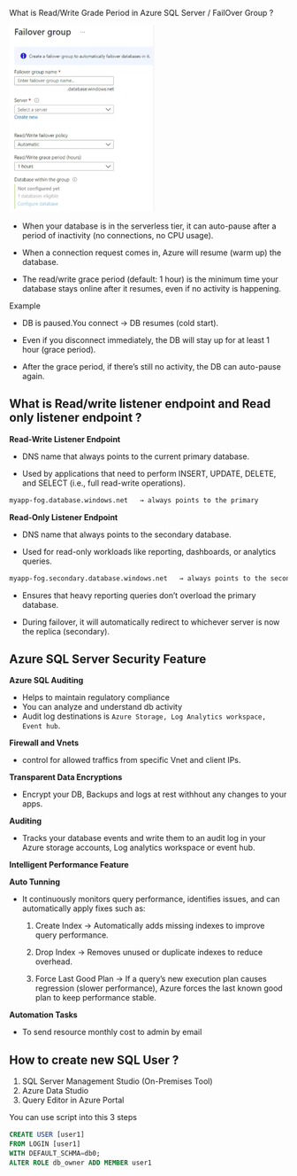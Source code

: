 What is Read/Write Grade Period in Azure SQL Server / FailOver Group ?

![alt text](fg.png)
- When your database is in the serverless tier, it can auto-pause after a period of inactivity (no connections, no CPU usage).

- When a connection request comes in, Azure will resume (warm up) the database.

- The read/write grace period (default: 1 hour) is the minimum time your database stays online after it resumes, even if no activity is happening.

Example

- DB is paused.You connect → DB resumes (cold start).

- Even if you disconnect immediately, the DB will stay up for at least 1 hour (grace period).

- After the grace period, if there’s still no activity, the DB can auto-pause again.

What is Read/write listener endpoint and Read only listener endpoint ?
---
**Read-Write Listener Endpoint**

- DNS name that always points to the current primary database.

- Used by applications that need to perform INSERT, UPDATE, DELETE, and SELECT (i.e., full read-write operations).

```bash
myapp-fog.database.windows.net   → always points to the primary
```

**Read-Only Listener Endpoint**

- DNS name that always points to the secondary database.

- Used for read-only workloads like reporting, dashboards, or analytics queries.

```bash
myapp-fog.secondary.database.windows.net   → always points to the secondary
```
- Ensures that heavy reporting queries don’t overload the primary database.

- During failover, it will automatically redirect to whichever server is now the replica (secondary).

Azure SQL Server Security Feature
---

**Azure SQL Auditing**
- Helps to maintain regulatory compliance
- You can analyze and understand db activity
- Audit log destinations is `Azure Storage, Log Analytics workspace, Event hub`.

**Firewall and Vnets**
- control for allowed traffics from specific Vnet and client IPs.

**Transparent Data Encryptions**
- Encrypt your DB, Backups and logs at rest withhout any changes to your apps.

**Auditing**
- Tracks your database events and write them to an audit log in your Azure storage accounts, Log analytics workspace or event hub.

**Intelligent Performance Feature**

**Auto Tunning**

- It continuously monitors query performance, identifies issues, and can automatically apply fixes such as:

  1. Create Index → Automatically adds missing indexes to improve query performance.

  2. Drop Index → Removes unused or duplicate indexes to reduce overhead.

  3. Force Last Good Plan → If a query’s new execution plan causes regression (slower performance), Azure forces the last known good plan to keep performance stable.


**Automation Tasks**

- To send resource monthly cost to admin by email

How to create new SQL User ?
---

1. SQL Server Management Studio (On-Premises Tool)
2. Azure Data Studio
3. Query Editor in Azure Portal

You can use script into this 3 steps

```sql
CREATE USER [user1]
FROM LOGIN [user1]
WITH DEFAULT_SCHMA=db0;
ALTER ROLE db_owner ADD MEMBER user1
```

